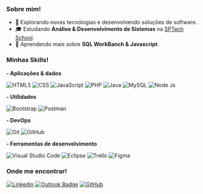 <h3>Sobre mim!</h3>

- 🤔 Explorando novas tecnologias e desenvolvendo soluções de software.
- 🎓 Estudando **Análise & Desenvolvimento de Sistemas** na <a href="https://www.sptech.school/">SPTech School</a>.
- 🌱 Aprendendo mais sobre **SQL WorkBanch & Javascript**.

<h3>Minhas Skills!</h3>

**- Aplicações & dados**


![HTML5](https://img.shields.io/badge/-HTML5-333333?style=flat&logo=HTML5)
![CSS](https://img.shields.io/badge/-CSS-333333?style=flat&logo=CSS3&logoColor=1572B6)
![JavaScript](https://img.shields.io/badge/-JavaScript-333333?style=flat&logo=javascript)
![PHP](https://img.shields.io/badge/-PHP-333333?style=flat&logo=php)
![Java](https://img.shields.io/badge/-Java-333333?style=flat&logo=java&logoColor=007396)
![MySQL](https://img.shields.io/badge/-MySQL-333333?style=flat&logo=mysql)
![Node Js](https://img.shields.io/badge/-Nodejs-333333?style=flat&logo=node.js)


**- Utilidades**

![Bootstrap](https://img.shields.io/badge/-Bootstrap-333333?style=flat&logo=bootstrap)
![Postman](https://img.shields.io/badge/-Postman-333333?style=flat&logo=postman)

**- DevOps**

![Git](https://img.shields.io/badge/-Git-333333?style=flat&logo=git)
![GitHub](https://img.shields.io/badge/-GitHub-333333?style=flat&logo=github)

**- Ferramentas de desenvolvimento**

![Visual Studio Code](https://img.shields.io/badge/-Visual%20Studio%20Code-333333?style=flat&logo=visual-studio-code&logoColor=007ACC)
![Eclipse](https://img.shields.io/badge/-Eclipse-333333?style=flat&logo=eclipse-ide&logoColor=2C2255)
![Trello](https://img.shields.io/badge/-Trello-333333?style=flat&logo=trello&logoColor=007ACC)
![Figma](https://img.shields.io/badge/-Figma-333333?style=flat&logo=figma&logoColor=007ACC)

<h3>Onde me encontrar!</h3>

[![Linkedin](https://img.shields.io/badge/-IsaacSSJunior-blue?style=flat-square&logo=Linkedin&logoColor=white&link=linkedin.com/in/isaac-s-s-4a166b268)](linkedin.com/in/isaac-s-s-4a166b268)
[![Outlook Badge](https://img.shields.io/badge/-isaac.silvajr@sptech.school-006bed?style=flat-square&logo=Outlook&logoColor=white&link=mailto:isaac.silvajr@sptech.school)](mailto:isaac.silvajr@sptech.school)
[![GitHub](https://img.shields.io/github/followers/IsaacSSJunior?label=follow&style=social)](https://github.com/IsaacSSJunior)
